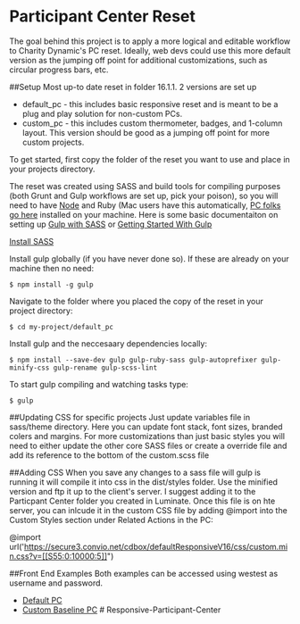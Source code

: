 Participant Center Reset
==============================
The goal behind this project is to apply a more logical and editable workflow to Charity Dynamic's PC reset. Ideally, web devs could use this more default version as the jumping off point for additional customizations, such as circular progress bars, etc.

##Setup
Most up-to date reset in folder 16.1.1. 2 versions are set up
* default_pc - this includes basic responsive reset and is meant to be a plug and play solution for non-custom PCs.
* custom_pc - this includes custom thermometer, badges, and 1-column layout. This version should be good as a jumping off point for more custom projects.

To get started, first copy the folder of the reset you want to use and place in your projects directory.

The reset was created using SASS and build tools for compiling purposes (both Grunt and Gulp workflows are set up, pick your poison), so you will need to have [Node](https://nodejs.org/en/) and Ruby (Mac users have this automatically, [PC folks go here](https://www.ruby-lang.org/en/documentation/installation/) installed on your machine. Here is some basic documentaiton on setting up [Gulp with SASS](https://travismaynard.com/writing/getting-started-with-gulp) or [Getting Started With Gulp](https://markgoodyear.com/2014/01/getting-started-with-gulp/)

[Install SASS](http://sass-lang.com/install)

Install gulp globally (if you have never done so). If these are already on your machine then no need:

	$ npm install -g gulp

Navigate to the folder where you placed the copy of the reset in your project directory:

	$ cd my-project/default_pc

Install gulp and the neccesaary dependencies locally:

	$ npm install --save-dev gulp gulp-ruby-sass gulp-autoprefixer gulp-minify-css gulp-rename gulp-scss-lint

To start gulp compiling and watching tasks type: 

	$ gulp


##Updating CSS for specific projects
Just update variables file in sass/theme directory. Here you can update font stack, font sizes, branded colers and margins. For more customizations than just basic styles you will need to either update the other core SASS files or create a override file and add its reference to the bottom of the custom.scss file

##Adding CSS
When you save any changes to a sass file will gulp is running it will compile it into css in the dist/styles folder. Use the minified version and ftp it up to the client's server. I suggest adding it to the Particpant Center folder you created in Luminate. Once this file is on hte server, you can inlcude it in the custom CSS file by adding @import into the Custom Styles section under Related Actions in the PC:

@import url('https://secure3.convio.net/cdbox/defaultResponsiveV16/css/custom.min.css?v=[[S55:0:10000:5]]")

##Front End Examples
Both examples can be accessed using westest as username and password.
* [Default PC](http://cdbox.convio.net/site/TR?fr_id=2860&pg=entry)
* [Custom Baseline PC](http://cdbox.convio.net/site/TR?fr_id=2990&pg=entry)
#   R e s p o n s i v e - P a r t i c i p a n t - C e n t e r  
 